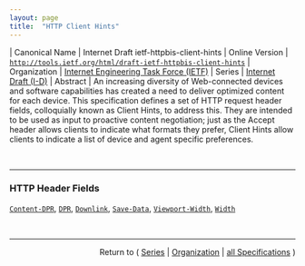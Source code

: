 ```yaml
---
layout: page
title:  "HTTP Client Hints"
---
```


| Canonical Name | Internet Draft ietf-httpbis-client-hints
| Online Version | [`http://tools.ietf.org/html/draft-ietf-httpbis-client-hints`](http://tools.ietf.org/html/draft-ietf-httpbis-client-hints)
| Organization | [Internet Engineering Task Force (IETF)](..  "List of specification series by this organization")
| Series | [Internet Draft (I-D)](.  "List of specifications in this series")
| Abstract | An increasing diversity of Web-connected devices and software capabilities has created a need to deliver optimized content for each device. This specification defines a set of HTTP request header fields, colloquially known as Client Hints, to address this. They are intended to be used as input to proactive content negotiation; just as the Accept header allows clients to indicate what formats they prefer, Client Hints allow clients to indicate a list of device and agent specific preferences.

<br/>
<hr/>

### HTTP Header Fields

[`Content-DPR`](/concepts/http-header/Content-DPR "The &#34;Content-DPR&#34; header field is a number that indicates the ratio between physical pixels over CSS px of the selected image response."), [`DPR`](/concepts/http-header/DPR "The &#34;DPR&#34; header field is a number that, in requests, indicates the client's current Device Pixel Ratio (DPR), which is the ratio of physical pixels over CSS px of the layout viewport on the device."), [`Downlink`](/concepts/http-header/Downlink "The &#34;Downlink&#34; header field is a number that, in requests, indicates the client's maximum downlink speed in megabits per second (Mbps), as defined by the &#34;downlinkMax&#34; attribute in the W3C Network Information API."), [`Save-Data`](/concepts/http-header/Save-Data "The &#34;Save-Data&#34; header field is a token that, in requests, indicates client's preference for reduced data usage, due to high transfer costs, slow connection speeds, or other reasons."), [`Viewport-Width`](/concepts/http-header/Viewport-Width "The &#34;Viewport-Width&#34; header field is a number that, in requests, indicates the layout viewport width in CSS px."), [`Width`](/concepts/http-header/Width "The &#34;Width&#34; header field is a number that, in requests, indicates the resource width in physical px (i.e. intrinsic size of an image).")



<br/>
<hr/>

<p style="text-align: right">Return to ( <a href="./">Series</a> | <a href="../">Organization</a> | <a href="../../">all Specifications</a> )</p>